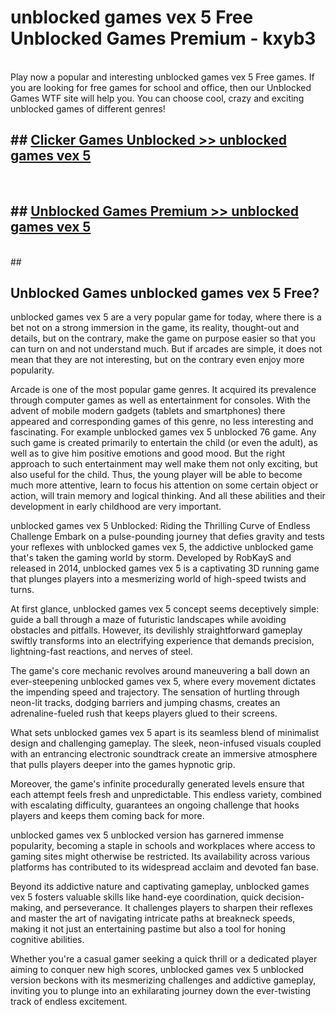 # unblocked games vex 5 Free Unblocked Games Premium - kxyb3 <br>
<br>
Play now a popular and interesting unblocked games vex 5 Free games. If you are looking for free games for school and office, then our Unblocked Games WTF site will help you. You can choose cool, crazy and exciting unblocked games of different genres!


## ##  [Clicker Games Unblocked >> unblocked games vex 5](http://freeplayer.one?title=unblocked_games_vex_5&ref=M1)
  <br>

##  ## [Unblocked Games Premium >> unblocked games vex 5](http://freeplayer.one?title=unblocked_games_vex_5&ref=M1)
  <br>
  ##



## Unblocked Games unblocked games vex 5 Free?

unblocked games vex 5 are a very popular game for today, where there is a bet not on a strong immersion in the game, its reality, thought-out and details, but on the contrary, make the game on purpose easier so that you can turn on and not understand much. But if arcades are simple, it does not mean that they are not interesting, but on the contrary even enjoy more popularity.

Arcade is one of the most popular game genres. It acquired its prevalence through computer games as well as entertainment for consoles. With the advent of mobile modern gadgets (tablets and smartphones) there appeared and corresponding games of this genre, no less interesting and fascinating. For example unblocked games vex 5 unblocked 76 game. Any such game is created primarily to entertain the child (or even the adult), as well as to give him positive emotions and good mood. But the right approach to such entertainment may well make them not only exciting, but also useful for the child. Thus, the young player will be able to become much more attentive, learn to focus his attention on some certain object or action, will train memory and logical thinking. And all these abilities and their development in early childhood are very important.

unblocked games vex 5 Unblocked: Riding the Thrilling Curve of Endless Challenge
Embark on a pulse-pounding journey that defies gravity and tests your reflexes with unblocked games vex 5, the addictive unblocked game that's taken the gaming world by storm. Developed by RobKayS and released in 2014, unblocked games vex 5 is a captivating 3D running game that plunges players into a mesmerizing world of high-speed twists and turns.

At first glance, unblocked games vex 5 concept seems deceptively simple: guide a ball through a maze of futuristic landscapes while avoiding obstacles and pitfalls. However, its devilishly straightforward gameplay swiftly transforms into an electrifying experience that demands precision, lightning-fast reactions, and nerves of steel.

The game's core mechanic revolves around maneuvering a ball down an ever-steepening unblocked games vex 5, where every movement dictates the impending speed and trajectory. The sensation of hurtling through neon-lit tracks, dodging barriers and jumping chasms, creates an adrenaline-fueled rush that keeps players glued to their screens.

What sets unblocked games vex 5 apart is its seamless blend of minimalist design and challenging gameplay. The sleek, neon-infused visuals coupled with an entrancing electronic soundtrack create an immersive atmosphere that pulls players deeper into the games hypnotic grip.

Moreover, the game's infinite procedurally generated levels ensure that each attempt feels fresh and unpredictable. This endless variety, combined with escalating difficulty, guarantees an ongoing challenge that hooks players and keeps them coming back for more.

unblocked games vex 5 unblocked version has garnered immense popularity, becoming a staple in schools and workplaces where access to gaming sites might otherwise be restricted. Its availability across various platforms has contributed to its widespread acclaim and devoted fan base.

Beyond its addictive nature and captivating gameplay, unblocked games vex 5 fosters valuable skills like hand-eye coordination, quick decision-making, and perseverance. It challenges players to sharpen their reflexes and master the art of navigating intricate paths at breakneck speeds, making it not just an entertaining pastime but also a tool for honing cognitive abilities.

Whether you're a casual gamer seeking a quick thrill or a dedicated player aiming to conquer new high scores, unblocked games vex 5 unblocked version beckons with its mesmerizing challenges and addictive gameplay, inviting you to plunge into an exhilarating journey down the ever-twisting track of endless excitement.